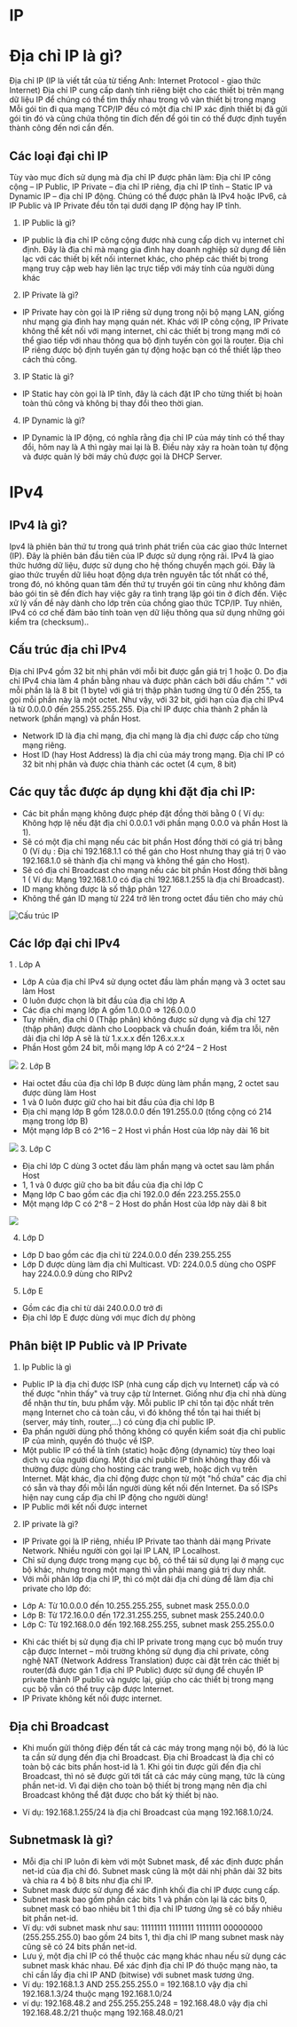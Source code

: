 # IP
# Địa chỉ IP là gì?
Địa chỉ IP (IP là viết tắt của từ tiếng Anh: Internet Protocol - giao thức Internet) Địa chỉ IP cung cấp danh tính riêng biệt cho các thiết bị trên mạng dữ liệu IP để chúng có thể tìm thấy nhau trong vô vàn thiết bị trong mạng Mỗi gói tin đi qua mạng TCP/IP đều có một địa chỉ IP xác định thiết bị đã gửi gói tin đó và cũng chứa thông tin đích đến để gói tin có thể được định tuyến thành công đến nơi cần đến.
## Các loại đại chỉ IP
Tùy vào mục đích sử dụng mà địa chỉ IP được phân làm: Địa chỉ IP công cộng – IP Public, IP Private – địa chỉ IP riêng, địa chỉ IP tĩnh – Static IP và Dynamic IP – địa chỉ IP động. Chúng có thể được phân là IPv4 hoặc IPv6, cả IP Public và IP Private đều tồn tại dưới dạng IP động hay IP tĩnh.
1. IP Public là gì?
* IP public là địa chỉ IP công cộng được nhà cung cấp dịch vụ internet chỉ định. Đây là địa chỉ mà mạng gia đình hay doanh nghiệp sử dụng để liên lạc với các thiết bị kết nối internet khác, cho phép các thiết bị trong mạng truy cập web hay liên lạc trực tiếp với máy tính của người dùng khác
2. IP Private là gì?
* IP Private hay còn gọi là IP riêng sử dụng trong nội bộ mạng LAN, giống như mạng gia đình hay mạng quán nét. Khác với IP công cộng, IP Private không thể kết nối với mạng internet, chỉ các thiết bị trong mạng mới có thể giao tiếp với nhau thông qua bộ định tuyến còn gọi là router. Địa chỉ IP riêng được bộ định tuyến gán tự động hoặc bạn có thể thiết lập theo cách thủ công.
3. IP Static là gì?
* IP Static hay còn gọi là IP tĩnh, đây là cách đặt IP cho từng thiết bị hoàn toàn thủ công và không bị thay đổi theo thời gian.
4. IP Dynamic là gì?
* IP Dynamic là IP động, có nghĩa rằng địa chỉ IP của máy tính có thể thay đổi, hôm nay là A thì ngày mai lại là B. Điều này xảy ra hoàn toàn tự động và được quản lý bởi máy chủ được gọi là DHCP Server.
# IPv4
## IPv4 là gì?
Ipv4 là phiên bản thứ tư trong quá trình phát triển của các giao thức Internet (IP). Đây là phiên bản đầu tiên của IP được sử dụng rộng rãi. 
IPv4 là giao thức hướng dữ liệu, được sử dụng cho hệ thống chuyển mạch gói. Đây là giao thức truyền dữ liêu hoạt động dựa trên nguyên tắc tốt nhất có thể, trong đó, nó không quan tâm đến thứ tự truyền gói tin cũng như không đảm bảo gói tin sẽ đến đích hay việc gây ra tình trạng lặp gói tin ở đích đến. Việc xử lý vấn đề này dành cho lớp trên của chồng giao thức TCP/IP. Tuy nhiên, IPv4 có cơ chế đảm bảo tính toàn vẹn dữ liệu thông qua sử dụng những gói kiểm tra (checksum)..
## Cấu trúc địa chỉ IPv4
Địa chỉ IPv4 gồm 32 bit nhị phân với mỗi bit được gắn giá trị 1 hoặc 0. Do địa chỉ IPv4 chia làm 4 phần bằng nhau và được phân cách bởi dấu chấm "." với mỗi phần là là 8 bit (1 byte) với giá trị thập phân tuơng ứng từ 0 đến 255, ta gọi mỗi phần này là một octet.
Như vậy, với 32 bit, giới hạn của địa chỉ IPv4 là từ 0.0.0.0 đến 255.255.255.255.
Địa chỉ IP được chia thành 2 phần là network (phần mạng) và phần Host.
* Network ID là địa chỉ mạng, địa chỉ mạng là địa chỉ được cấp cho từng mạng riêng.
* Host ID (hay Host Address) là địa chỉ của máy trong mạng.
Địa chỉ IP có 32 bit nhị phân và được chia thành các octet (4 cụm, 8 bit)
## Các quy tắc được áp dụng khi đặt địa chỉ IP:
- Các bit phần mạng không được phép đặt đồng thời bằng 0 ( Ví dụ: Không hợp lệ nếu đặt địa chỉ 0.0.0.1 với phần mạng 0.0.0 và phần Host là 1).
- Sẽ có một địa chỉ mạng nếu các bit phần Host đồng thời có giá trị bằng 0 (Ví dụ : Địa chỉ 192.168.1.1 có thể gán cho Host nhưng thay giá trị 0 vào 192.168.1.0 sẽ thành địa chỉ mạng và không thể gán cho Host).
- Sẽ có địa chỉ Broadcast cho mạng nếu các bit phần Host đồng thời bằng 1 ( Ví dụ: Mạng 192.168.1.0 có địa chỉ 192.168.1.255 là địa chỉ Broadcast).
- ID mạng không được là số thập phân 127
- Không thể gán ID mạng từ 224 trở lên trong octet đầu tiên cho máy chủ

![](https://image.prntscr.com/image/fVxsmG0ARJCJsyV9uAI_uw.png "Cấu trúc IP")
## Các lớp đại chỉ IPv4
1 . Lớp A
* Lớp A của địa chỉ IPv4 sử dụng octet đầu làm phần mạng và 3 octet sau làm Host
* 0 luôn được chọn là bit đầu của địa chỉ lớp A
* Các địa chỉ mạng lớp A gồm 1.0.0.0 => 126.0.0.0
* Tuy nhiên, địa chỉ 0 (Thập phân) không được sử dụng và địa chỉ 127 (thập phân) được dành cho Loopback và chuẩn đoán, kiểm tra lỗi, nên dải địa chỉ lớp A sẽ là từ 1.x.x.x đến 126.x.x.x
* Phần Host gồm 24 bit, mỗi mạng lớp A có 2^24  – 2 Host

![](https://image.prntscr.com/image/aAGgS0GjQ56f_JUR6Op3Hg.png)
2. Lớp B
* Hai octet đầu của địa chỉ lớp B được dùng làm phần mạng, 2 octet sau được dùng làm Host
* 1 và 0 luôn được giữ cho hai bit đầu của địa chỉ lớp B
* Địa chỉ mạng lớp B gồm 128.0.0.0 đến 191.255.0.0 (tổng cộng có 214 mạng trong lớp B)
* Một mạng lớp B có 2^16 – 2 Host vì phần Host của lớp này dài 16 bit

![](https://image.prntscr.com/image/g69z4CDMQ42WSB2GB_6hVg.png)
3. Lớp C
* Địa chỉ lớp C dùng 3 octet đầu làm phần mạng và octet sau làm phần Host
* 1, 1 và 0 được giữ cho ba bit đầu của địa chỉ lớp C
* Mạng lớp C bao gồm các địa chỉ 192.0.0 đến 223.255.255.0 
* Một mạng lớp C có 2^8 – 2 Host do phần Host của lớp này dài 8 bit

![](https://image.prntscr.com/image/1rUHTV-uROiGdj0BwWKA-g.png)

4. Lớp D
* Lớp D bao gồm các địa chỉ từ 224.0.0.0 đến 239.255.255
* Lớp D được dùng làm địa chỉ Multicast. VD: 224.0.0.5 dùng cho OSPF hay 224.0.0.9 dùng cho RIPv2
5. Lớp E
* Gồm các địa chỉ từ dải 240.0.0.0 trở đi
* Địa chỉ lớp E được dùng với mục đích dự phòng
## Phân biệt IP Public và IP Private
1. Ip Public là gì
* Public IP là địa chỉ được ISP (nhà cung cấp dịch vụ Internet) cấp và có thế được "nhìn thấy" và truy cập từ Internet. Giống như địa chỉ nhà dùng để nhận thư tín, bưu phẩm vậy. Mỗi public IP chỉ tồn tại độc nhất trên mạng Internet cho cả toàn cầu, vì đó không thể tồn tại hai thiết bị (server, máy tính, router,...) có cùng địa chỉ public IP.
* Đa phần người dùng phổ thông không có quyền kiểm soát địa chỉ public IP của mình, quyền đó thuộc về ISP.
* Một public IP có thể là tĩnh (static) hoặc động (dynamic) tùy theo loại dịch vụ của người dùng. Một địa chỉ public IP tĩnh không thay đổi và thường được dùng cho hosting các trang web, hoặc dịch vụ trên Internet. Mặt khác, địa chỉ động được chọn từ một "hồ chứa" các địa chỉ có sẵn và thay đổi mỗi lần người dùng kết nối đến Internet.
Đa số ISPs hiện nay cung cấp địa chỉ IP động cho người dùng!
* IP Public mới kết nối được internet 
2. IP private là gì?
* IP Private gọi là IP riêng, nhiều IP Private tao thành dải mạng Private Network. Nhiều người còn gọi lại IP LAN, IP Localhost.
* Chỉ sử dụng được trong mạng cục bộ, có thể tái sử dụng lại ở mạng cục bộ khác, nhưng trong một mạng thì vẫn phải mang giá trị duy nhất.
* Với mỗi phân lớp địa chỉ IP, thì có một dải địa chỉ dùng để làm địa chỉ private cho lớp đó:
- Lớp A: Từ 10.0.0.0 đến 10.255.255.255, subnet mask 255.0.0.0
- Lớp B: Từ 172.16.0.0 đến 172.31.255.255, subnet mask 255.240.0.0
- Lớp C: Từ 192.168.0.0 đến 192.168.255.255, subnet mask 255.255.0.0
* Khi các thiết bị sử dụng địa chỉ IP private trong mạng cục bộ muốn truy cập được Internet – môi trường không sử dụng địa chỉ private, công nghệ NAT (Network Address Translation) được cài đặt trên các thiết bị router(đã được gán 1 địa chỉ IP Public) được sử dụng để chuyển IP private thành IP public và ngược lại, giúp cho các thiết bị trong mạng cục bộ vẫn có thể truy cập được Internet.
* IP Private không kết nối được internet.
## Địa chỉ Broadcast
* Khi muốn gửi thông điệp đến tất cả các máy trong mạng nội bộ, đó là lúc ta cần sử dụng đến địa chỉ Broadcast. Địa chỉ Broadcast là địa chỉ có toàn bộ các bits phần host-id là 1. Khi gói tin được gửi đến địa chỉ Broadcast, thì nó sẽ được gửi tới tất cả các máy cùng mạng, tức là cùng phần net-id. Vì đại diện cho toàn bộ thiết bị trong mạng nên địa chỉ Broadcast không thể đặt được cho bất kỳ thiết bị nào.
- Ví dụ: 192.168.1.255/24 là địa chỉ Broadcast của mạng 192.168.1.0/24.
## Subnetmask là gì?
* Mỗi địa chỉ IP luôn đi kèm với một Subnet mask, để xác định được phần net-id của địa chỉ đó. Subnet mask cũng là một dải nhị phân dài 32 bits và chia ra 4 bộ 8 bits như địa chỉ IP.
* Subnet mask được sử dụng để xác định khối địa chỉ IP được cung cấp.
* Subnet mask bao gồm phần các bits 1 và phần còn lại là các bits 0, subnet mask có bao nhiêu bit 1 thì địa chỉ IP tương ứng sẽ có bấy nhiêu bit phần net-id.
* Ví dụ: với subnet mask như sau: 11111111 11111111 11111111 00000000 (255.255.255.0) bao gồm 24 bits 1, thì địa chỉ IP mang subnet mask này cũng sẽ có 24 bits phần net-id.
* Lưu ý, một địa chỉ IP có thể thuộc các mạng khác nhau nếu sử dụng các subnet mask khác nhau. Để xác định địa chỉ IP đó thuộc mạng nào, ta chỉ cần lấy địa chỉ IP AND (bitwise) với subnet mask tương ứng.
* Ví dụ: 192.168.1.3 AND 255.255.255.0 = 192.168.1.0 vậy địa chỉ 192.168.1.3/24 thuộc mạng 192.168.1.0/24
* ví dụ: 192.168.48.2 and 255.255.255.248 = 192.168.48.0 vậy địa chỉ 192.168.48.2/21 thuộc mạng 192.168.48.0/21






